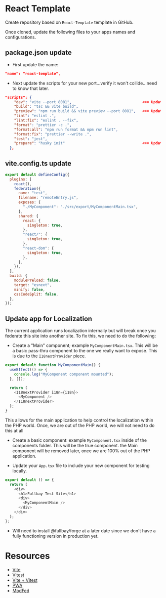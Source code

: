 # React Template

Create repository based on `React-Template` template in GitHub.

Once cloned, update the following files to your apps names and configurations.

## package.json update

- First update the name:

```json
"name": "react-template",
```

- Next update the scripts for your new port...verify it won't collide...need to know that later.

```json
"scripts": {
    "dev": "vite --port 8081",                                <== Update port here
    "build": "tsc && vite build",
    "preview": "npm run build && vite preview --port 8081",   <== Update port here
    "lint": "eslint .",
    "lint:fix": "eslint . --fix",
    "format": "prettier -c .",
    "format:all": "npm run format && npm run lint",
    "format:fix": "prettier --write .",
    "test": "jest",
    "prepare": "husky init"                                   <== Update to have "prepare" to have "husky init", run it once to set up husky for your project
  },
```

## vite.config.ts update

```js
export default defineConfig({
  plugins: [
    react(),
    federation({
      name: "test",
      filename: "remoteEntry.js",
      exposes: {
        "./MyComponent": "./src/export/MyComponentMain.tsx",              <== Update to expose your module
      },
      shared: {
        react: {
          singleton: true,
        },
        "react/": {
          singleton: true,
        },
        "react-dom": {
          singleton: true,
        },
      },
    }),
  ],
  build: {
    modulePreload: false,
    target: "esnext",
    minify: false,
    cssCodeSplit: false,
  },
});
```

## Update app for Localization

The current application runs localization internally but will break once you federate this site into another site. To fix this, we need to do the following:

- Create a "Main" component; example `MyComponentMain.tsx`. This will be a basic pass-thru component to the one we really want to expose. This is due to the `I18nextProvider` piece.

```js
export default function MyComponentMain() {
  useEffect(() => {
    console.log("MyComponent component mounted");
  }, []);

  return (
    <I18nextProvider i18n={i18n}>
      <MyComponent />
    </I18nextProvider>
  );
}
```

This allows for the main application to help control the localization within the PHP world. Once, we are out of the PHP world, we will not need to do this at all

- Create a basic component: example `MyComponent.tsx` inside of the components folder. This will be the true component. the Main component will be removed later, once we are 100% out of the PHP application.

- Update your `App.tsx` file to include your new component for testing locally.

```js
export default () => {
  return (
    <div>
      <h1>Fullbay Test Site</h1>
      <div>
        <MyComponentMain />
      </div>
    </div>
  );
};
```

- Will need to install @fullbay/forge at a later date since we don't have a fully functioning version in production yet.

# Resources

- [Vite](https://vite.dev/guide/)
- [Vitest](https://vitest.dev/)
- [Vite + Vitest](https://johnsmilga.com/articles/2024/10/15)
- [PWA](https://www.saurabhmisra.dev/setup-react-pwa-using-vite/)
- [ModFed](https://module-federation.io/guide/basic/vite.html)
